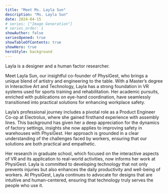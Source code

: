 ```yaml
---
title: "Meet Ms. Layla Sun"
description: "Ms. Layla Sun"
date: 2024-04-15
# series: ["Image Generation"]
# series_order: 1
showAuthor: false
seriesOpened: true
showTableOfContents: true
showHero: true
heroStyle: background
---
```


Layla is a designer and a human factor researcher.

Meet Layla Sun, our insightful co-founder of PhysiGest, who brings a unique blend of artistry and engineering to the table. With a Master’s degree in Interactive Art and Technology, Layla has a strong foundation in VR systems used for sports training and rehabilitation. Her academic pursuits, enriched with publications on eye-hand coordination, have seamlessly transitioned into practical solutions for enhancing workplace safety.

Layla’s professional journey includes a pivotal role as a Product Engineer Co-op at Electrolux, where she gained firsthand experience with assembly lines. This background has given her a deep appreciation for the dynamics of factory settings, insights she now applies to improving safety in warehouses with PhysiGest. Her approach is grounded in a clear understanding of the challenges faced by workers, ensuring that our solutions are both practical and empathetic.

Her research in graduate school, which focused on the interactive aspects of VR and its application to real-world activities, now informs her work at PhysiGest. Layla is committed to developing technology that not only prevents injuries but also enhances the daily productivity and well-being of workers. At PhysiGest, Layla continues to advocate for designs that are intuitive and human-centered, ensuring that technology truly serves the people who use it.
